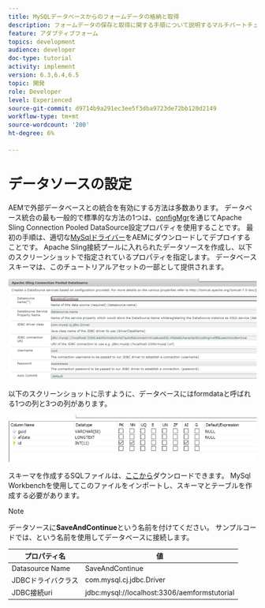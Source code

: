 ```yaml
---
title: MySQLデータベースからのフォームデータの格納と取得
description: フォームデータの保存と取得に関する手順について説明するマルチパートチュートリアル
feature: アダプティブフォーム
topics: development
audience: developer
doc-type: tutorial
activity: implement
version: 6.3,6.4,6.5
topic: 開発
role: Developer
level: Experienced
source-git-commit: d9714b9a291ec3ee5f3dba9723de72bb120d2149
workflow-type: tm+mt
source-wordcount: '200'
ht-degree: 6%

---
```


# データソースの設定

AEMで外部データベースとの統合を有効にする方法は多数あります。 データベース統合の最も一般的で標準的な方法の1つは、[configMgr](http://localhost:4502/system/console/configMgr)を通じてApache Sling Connection Pooled DataSource設定プロパティを使用することです。
最初の手順は、適切な[MySqlドライバー](https://mvnrepository.com/artifact/mysql/mysql-connector-java)をAEMにダウンロードしてデプロイすることです。
Apache Sling接続プールに入れられたデータソースを作成し、以下のスクリーンショットで指定されているプロパティを指定します。 データベーススキーマは、このチュートリアルアセットの一部として提供されます。

![data-source](assets/save-continue.PNG)

以下のスクリーンショットに示すように、データベースにはformdataと呼ばれる1つの列と3つの列があります。

![データベース](assets/data-base-tables.PNG)

スキーマを作成するSQLファイルは、[ここから](assets/form-data-db.sql)ダウンロードできます。 MySql Workbenchを使用してこのファイルをインポートし、スキーマとテーブルを作成する必要があります。

>[!NOTE]
>データソースに&#x200B;**SaveAndContinue**&#x200B;という名前を付けてください。 サンプルコードでは、という名前を使用してデータベースに接続します。

| プロパティ名 | 値 |
------------------------|---------------------------------------
| Datasource Name | SaveAndContinue |
| JDBCドライバクラス | com.mysql.cj.jdbc.Driver |
| JDBC接続uri | jdbc:mysql://localhost:3306/aemformstutorial |


